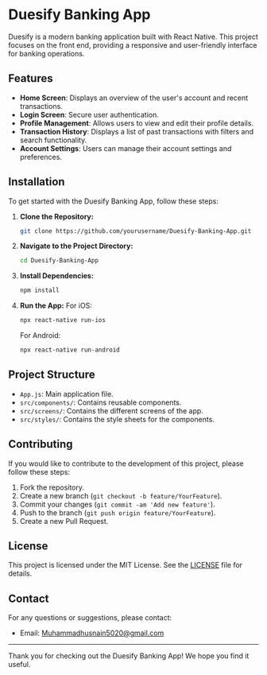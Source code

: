 # Duesify Banking App

Duesify is a modern banking application built with React Native. This project focuses on the front end, providing a responsive and user-friendly interface for banking operations.

## Features

- **Home Screen**: Displays an overview of the user's account and recent transactions.
- **Login Screen**: Secure user authentication.
- **Profile Management**: Allows users to view and edit their profile details.
- **Transaction History**: Displays a list of past transactions with filters and search functionality.
- **Account Settings**: Users can manage their account settings and preferences.

## Installation

To get started with the Duesify Banking App, follow these steps:

1. **Clone the Repository:**
    ```bash
    git clone https://github.com/yourusername/Duesify-Banking-App.git
    ```

2. **Navigate to the Project Directory:**
    ```bash
    cd Duesify-Banking-App
    ```

3. **Install Dependencies:**
    ```bash
    npm install
    ```

4. **Run the App:**
    For iOS:
    ```bash
    npx react-native run-ios
    ```
    For Android:
    ```bash
    npx react-native run-android
    ```

## Project Structure

- `App.js`: Main application file.
- `src/components/`: Contains reusable components.
- `src/screens/`: Contains the different screens of the app.
- `src/styles/`: Contains the style sheets for the components.

## Contributing

If you would like to contribute to the development of this project, please follow these steps:

1. Fork the repository.
2. Create a new branch (`git checkout -b feature/YourFeature`).
3. Commit your changes (`git commit -am 'Add new feature'`).
4. Push to the branch (`git push origin feature/YourFeature`).
5. Create a new Pull Request.

## License

This project is licensed under the MIT License. See the [LICENSE](LICENSE) file for details.

## Contact

For any questions or suggestions, please contact:

- Email: Muhammadhusnain5020@gmail.com

---

Thank you for checking out the Duesify Banking App! We hope you find it useful.

